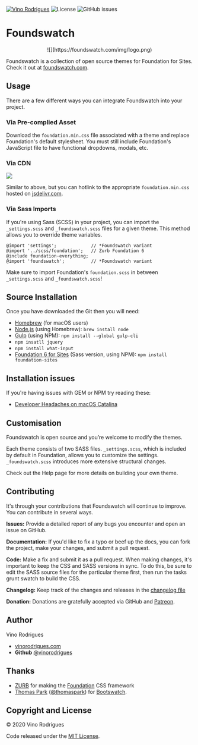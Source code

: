 [![Vino Rodrigues](https://img.shields.io/badge/vino-rodrigues-%23006699)](https://vinorodrigues.com) ![License](https://img.shields.io/github/license/vinorodrigues/Foundswatch) ![GitHub issues](https://img.shields.io/github/issues/vinorodrigues/Foundswatch)

# Foundswatch

<p align="center">
![](https://foundswatch.com/img/logo.png)
</p>

Foundswatch is a collection of open source themes for Foundation for Sites. Check it out at [foundswatch.com](https://foundswatch.com/).

## Usage

There are a few different ways you can integrate Foundswatch into your project.

### Via Pre-complied Asset

Download the `foundation.min.css` file associated with a theme and replace Foundation's default stylesheet. You must still include Foundation's JavaScript file to have functional dropdowns, modals, etc.

### Via CDN

[![](https://data.jsdelivr.com/v1/package/gh/vinorodrigues/foundswatch/badge?style=rounded)](https://www.jsdelivr.com/package/gh/vinorodrigues/foundswatch)

Similar to above, but you can hotlink to the appropriate `foundation.min.css` hosted on [jsdelivr.com](https://www.jsdelivr.com/package/gh/vinorodrigues/foundswatch).

### Via Sass Imports

If you're using Sass (SCSS) in your project, you can import the `_settings.scss` and `_foundswatch.scss` files for a given theme. This method allows you to override theme variables.

```
@import 'settings';             // *Foundswatch variant
@import '../scss/foundation';   // Zurb Foundation 6
@include foundation-everything;
@import 'foundswatch';          // *Foundswatch variant
```

Make sure to import Foundation's `foundation.scss` in between `_settings.scss` and `_foundswatch.scss`!

## Source Installation

Once you have downloaded the Git then you will need:

* [Homebrew](https://brew.sh/) (for macOS users)
* [Node.js](https://nodejs.org/) (using Homebrew): `brew install node`
* [Gulp](https://gulpjs.com/) (using NPM): `npm install --global gulp-cli`
* `npm insatll jquery`
* `npm install what-input`
* [Foundation 6 for Sites](https://get.foundation/sites.html) (Sass version, using NPM): `npm install foundation-sites`

## Installation issues

If you're having issues with GEM or NPM try reading these:

* [Developer Headaches on macOS Catalina](https://medium.com/faun/macos-catalina-xcode-homebrew-gems-developer-headaches-cf7b1edf10b7)


## Customisation

Foundswatch is open source and you’re welcome to modify the themes.

Each theme consists of two SASS files. `_settings.scss`, which is included by default in Foundation, allows you to customize the settings. `_foundswatch.scss` introduces more extensive structural changes.

Check out the Help page for more details on building your own theme.

## Contributing

It's through your contributions that Foundswatch will continue to improve. You can contribute in several ways.

**Issues:** Provide a detailed report of any bugs you encounter and open an issue on GitHub.

**Documentation:** If you'd like to fix a typo or beef up the docs, you can fork the project, make your changes, and submit a pull request.

**Code:** Make a fix and submit it as a pull request. When making changes, it's important to keep the CSS and SASS versions in sync. To do this, be sure to edit the SASS source files for the particular theme first, then run the tasks grunt swatch to build the CSS.

**Changelog:** Keep track of the changes and releases in the [changelog file](CHANGELOG.md)

**Donation:** Donations are gratefully accepted via GitHub and [Patreon](https://www.patreon.com/vinorodrigues).

## Author

Vino Rodrigues

* [vinorodrigues.com](https://vinorodrigues.com/)
* __Github__ [@vinorodrigues](https://github.com/vinorodrigues)

## Thanks

* [ZURB](https://zurb.com/) for making the [Foundation](http://get.foundation) CSS framework
* [Thomas Park](https://thomaspark.co/) ([@thomaspark](https://github.com/thomaspark)) for [Bootswatch](https://bootswatch.com/).

## Copyright and License

&#169; 2020 Vino Rodrigues

Code released under the [MIT License](LICENSE.md).
